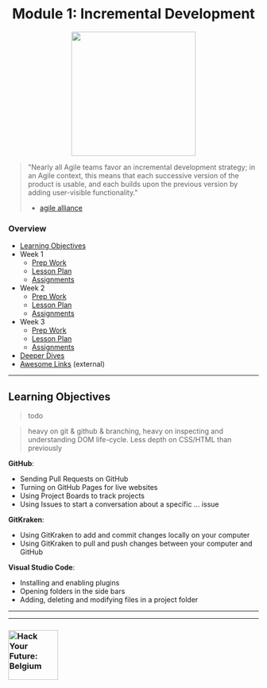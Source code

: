 <h1 id='top' align="center">Module 1: Incremental Development</h1>

<div align="center">
  <a href="https://hackyourfuture.be" target="_blank">
    <img src="https://user-images.githubusercontent.com/18554853/63941625-4c7c3d00-ca6c-11e9-9a76-8d5e3632fe70.jpg" width="250" height="250"/>
  </a>
</div>

> "Nearly all Agile teams favor an incremental development strategy;
in an Agile context, this means that each successive version of the product is usable,
and each builds upon the previous version by adding user-visible functionality."
> - [agile alliance](https://www.agilealliance.org/glossary/incremental-development)

### Overview

* [Learning Objectives](#learning-objectives)
* Week 1
  * [Prep Work](./week-1)
  * [Lesson Plan](https://hackyourfuture.be/incremental-development/week-1)
  * [Assignments](./week-1#assignments)
* Week 2
  * [Prep Work](./week-2)
  * [Lesson Plan](https://hackyourfuture.be/incremental-development/week-2)
  * [Assignments](./week-2#assignments)
* Week 3
  * [Prep Work](./week-3)
  * [Lesson Plan](https://hackyourfuture.be/incremental-development/week-3)
  * [Assignments](./week-3#assignments)
* [Deeper Dives](./deeper-dives.md)
* [Awesome Links](https://awesome.hackyourfuture.be) (external)

---

## Learning Objectives

> todo

> heavy on git & github & branching, heavy on inspecting and understanding DOM life-cycle. Less depth on CSS/HTML than previously


__GitHub__:

* Sending Pull Requests on GitHub
* Turning on GitHub Pages for live websites
* Using Project Boards to track projects
* Using Issues to start a conversation about a specific ... issue

__GitKraken__:

* Using GitKraken to add and commit changes locally on your computer
* Using GitKraken to pull and push changes between your computer and GitHub

__Visual Studio Code__:

* Installing and enabling plugins
* Opening folders in the side bars
* Adding, deleting and modifying files in a project folder


---
---

### <a href="https://hackyourfuture.be" target="_blank"><img src="https://user-images.githubusercontent.com/18554853/63941625-4c7c3d00-ca6c-11e9-9a76-8d5e3632fe70.jpg" width="100" height="100" alt="Hack Your Future: Belgium"></a>
